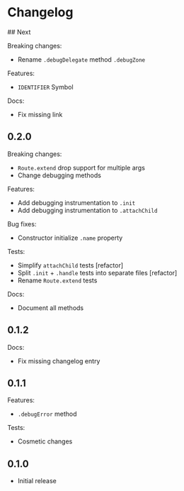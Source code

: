 # Changelog

## Next

Breaking changes:

* Rename `.debugDelegate` method `.debugZone`

Features:

* `IDENTIFIER` Symbol

Docs:

* Fix missing link

## 0.2.0

Breaking changes:

* `Route.extend` drop support for multiple args
* Change debugging methods

Features:

* Add debugging instrumentation to `.init`
* Add debugging instrumentation to `.attachChild`

Bug fixes:

* Constructor initialize `.name` property

Tests:

* Simplify `attachChild` tests [refactor]
* Split `.init` + `.handle` tests into separate files [refactor]
* Rename `Route.extend` tests

Docs:

* Document all methods

## 0.1.2

Docs:

* Fix missing changelog entry

## 0.1.1

Features:

* `.debugError` method

Tests:

* Cosmetic changes

## 0.1.0

* Initial release
